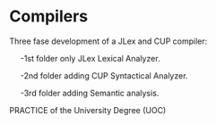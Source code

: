 # Compilers
Three fase development of a JLex and CUP compiler:

      -1st folder only JLex Lexical Analyzer.

      -2nd folder adding CUP Syntactical Analyzer.

      -3rd folder adding Semantic analysis.

PRACTICE of the University Degree (UOC)
